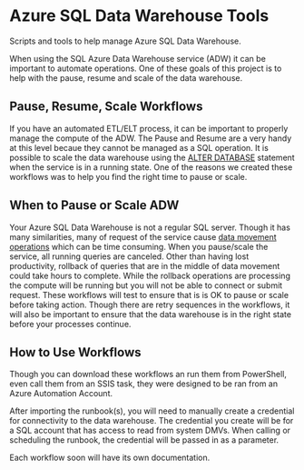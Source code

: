 # Azure SQL Data Warehouse Tools

Scripts and tools to help manage Azure SQL Data Warehouse.

When using the SQL Azure Data Warehouse service (ADW) it can be important to automate operations. One of these goals of this project is to help with the pause, resume and scale of the data warehouse.

## Pause, Resume, Scale Workflows

If you have an automated ETL/ELT process, it can be important to properly manage the compute of the ADW. The Pause and Resume are a very handy at this level becaue they cannot be managed as a SQL operation. It is possible to scale the data warehouse using the [ALTER DATABASE](https://docs.microsoft.com/en-us/sql/t-sql/statements/alter-database-azure-sql-data-warehouse) statement when the service is in a running state. One of the reasons we created these workflows was to help you find the right time to pause or scale.

## When to Pause or Scale ADW

Your Azure SQL Data Warehouse is not a regular SQL server. Though it has many similarities, many of request of the service cause [data movement operations](https://docs.microsoft.com/en-us/azure/sql-data-warehouse/sql-data-warehouse-tables-distribute#understanding-data-movement) which can be time consuming. When you pause/scale the service, all running queries are canceled. Other than having lost productivity, rollback of queries that are in the middle of data movement could take hours to complete. While the rollback operations are processing the compute will be running but you will not be able to connect or submit request. These workflows will test to ensure that is is OK to pause or scale before taking action. Though there are retry sequences in the workflows, it will also be important to ensure that the data warehouse is in the right state before your processes continue.

## How to Use Workflows

Though you can download these workflows an run them from PowerShell, even call them from an SSIS task, they were designed to be ran from an Azure Automation Account.

After importing the runbook(s), you will need to manually create a credential for connectivity to the data warehouse. The credential you create will be for a SQL account that has access to read from system DMVs. When calling or scheduling the runbook, the credential will be passed in as a parameter.

Each workflow soon will have its own documentation.
